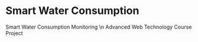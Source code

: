 <h1> Smart Water Consumption </h1>
Smart Water Consumption Monitoring \n
Advanced Web Technology Course Project
